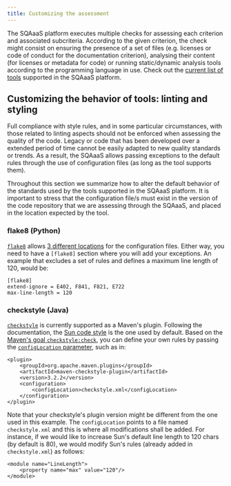 ```yaml
---
title: Customizing the assessment 
---
```


The SQAaaS platform executes multiple checks for assessing each criterion and 
associated subcriteria. According to the given criterion, the check might
consist on ensuring the presence of a set of files (e.g. licenses or code of 
conduct for the documentation criterion), analysing their content (for licenses
or metadata for code) or running static/dynamic analysis tools according to the
programming language in use. Check out the 
[current list of tools](../tooling.md) supported in the SQAaaS platform.

## Customizing the behavior of tools: linting and styling

Full compliance with style rules, and in some particular circumstances, with
those related to linting aspects should not be enforced when assessing the 
quality of the code. Legacy or code that
has been developed over a extended period of time cannot be easily adapted to
new quality standards or trends. As a result, the SQAaaS allows passing
exceptions to the default rules through the use of configuration files (as long
as the tool supports them).

Throughout this section we summarize how to alter the default behavior of the
standards used by the tools supported in the SQAaaS platform. It is important
to stress that the configuration file/s must exist in the version of the code
repository that we are assessing through the SQAaaS, and placed in the location
expected by the tool.

### flake8 (Python)

[`flake8`](https://flake8.pycqa.org/) allows
[3 different locations](https://flake8.pycqa.org/en/latest/user/configuration.html#configuration-locations)
for the configuration files. Either way, you need to have a `[flake8]` section
where you will add your exceptions. An example that excludes a set of rules and
defines a maximum line length of 120, would be:

```
[flake8]
extend-ignore = E402, F841, F821, E722
max-line-length = 120
```

### checkstyle (Java)

[`checkstyle`](https://checkstyle.sourceforge.io/) is currently supported as a
Maven's plugin. Following the documentation, the
[Sun code style](https://checkstyle.sourceforge.io/sun_style.html) is the one
used by default. Based on the 
[Maven's goal `checkstyle:check`](https://maven.apache.org/plugins/maven-checkstyle-plugin/check-mojo.html#checkstyle-check),
you can define your own rules by passing the
[`configLocation` parameter](https://maven.apache.org/plugins/maven-checkstyle-plugin/checkstyle-mojo.html#configLocation),
such as in:

```
<plugin>
    <groupId>org.apache.maven.plugins</groupId>
    <artifactId>maven-checkstyle-plugin</artifactId>
    <version>3.2.2</version>
    <configuration>
        <configLocation>checkstyle.xml</configLocation>
    </configuration>
</plugin>
``` 

Note that your checkstyle's plugin version might be different from the one
used in this example. The `configLocation` points to a file named
`checkstyle.xml` and this is where all modifications shall be added. For
instance, if we would like to increase Sun's default line length to 120 chars
(by default is 80), we would modify Sun's rules (already added in
`checkstyle.xml`) as follows:

```
<module name="LineLength">
    <property name="max" value="120"/>
</module>
```
